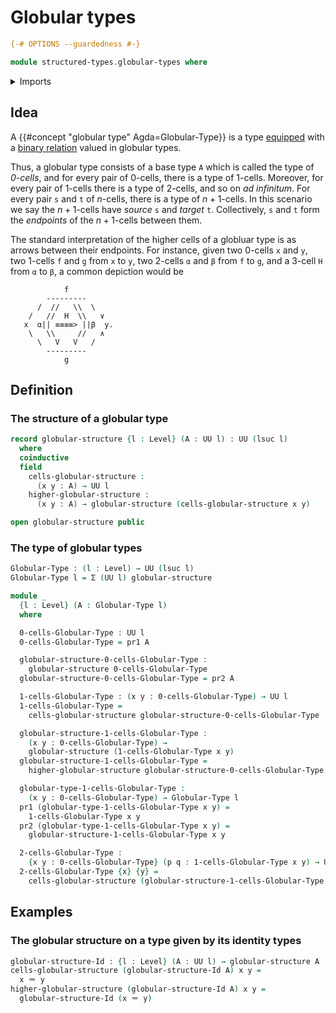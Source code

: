 # Globular types

```agda
{-# OPTIONS --guardedness #-}

module structured-types.globular-types where
```

<details><summary>Imports</summary>

```agda
open import elementary-number-theory.multiplication-natural-numbers
open import elementary-number-theory.natural-numbers

open import foundation.dependent-pair-types
open import foundation.identity-types
open import foundation.iterated-dependent-product-types
open import foundation.telescopes
open import foundation.universe-levels
```

</details>

## Idea

A {{#concept "globular type" Agda=Globular-Type}} is a type
[equipped](foundation.structure.md) with a
[binary relation](foundation.binary-relations.md) valued in globular types.

Thus, a globular type consists of a base type `A` which is called the type of
_$0$-cells_, and for every pair of $0$-cells, there is a type of $1$-cells.
Moreover, for every pair of $1$-cells there is a type of $2$-cells, and so on
_ad infinitum_. For every pair `s` and `t` of $n$-cells, there is a type of
$n+1$-cells. In this scenario we say the $n+1$-cells have _source_ `s` and
_target_ `t`. Collectively, `s` and `t` form the _endpoints_ of the $n+1$-cells
between them.

The standard interpretation of the higher cells of a globluar type is as arrows
between their endpoints. For instance, given two $0$-cells `x` and `y`, two
$1$-cells `f` and `g` from `x` to `y`, two $2$-cells `α` and `β` from `f` to
`g`, and a $3$-cell `H` from `α` to `β`, a common depiction would be

```text
            f
        ---------
      /  //   \\  \
    /   //  H  \\   ∨
   x  α|| ≡≡≡≡> ||β  y.
    \   \\     //   ∧
      \   V   V   /
        ---------
            g
```

## Definition

### The structure of a globular type

```agda
record globular-structure {l : Level} (A : UU l) : UU (lsuc l)
  where
  coinductive
  field
    cells-globular-structure :
      (x y : A) → UU l
    higher-globular-structure :
      (x y : A) → globular-structure (cells-globular-structure x y)

open globular-structure public
```

### The type of globular types

```agda
Globular-Type : (l : Level) → UU (lsuc l)
Globular-Type l = Σ (UU l) globular-structure

module _
  {l : Level} (A : Globular-Type l)
  where

  0-cells-Globular-Type : UU l
  0-cells-Globular-Type = pr1 A

  globular-structure-0-cells-Globular-Type :
    globular-structure 0-cells-Globular-Type
  globular-structure-0-cells-Globular-Type = pr2 A

  1-cells-Globular-Type : (x y : 0-cells-Globular-Type) → UU l
  1-cells-Globular-Type =
    cells-globular-structure globular-structure-0-cells-Globular-Type

  globular-structure-1-cells-Globular-Type :
    (x y : 0-cells-Globular-Type) →
    globular-structure (1-cells-Globular-Type x y)
  globular-structure-1-cells-Globular-Type =
    higher-globular-structure globular-structure-0-cells-Globular-Type

  globular-type-1-cells-Globular-Type :
    (x y : 0-cells-Globular-Type) → Globular-Type l
  pr1 (globular-type-1-cells-Globular-Type x y) =
    1-cells-Globular-Type x y
  pr2 (globular-type-1-cells-Globular-Type x y) =
    globular-structure-1-cells-Globular-Type x y

  2-cells-Globular-Type :
    {x y : 0-cells-Globular-Type} (p q : 1-cells-Globular-Type x y) → UU l
  2-cells-Globular-Type {x} {y} =
    cells-globular-structure (globular-structure-1-cells-Globular-Type x y)
```

## Examples

### The globular structure on a type given by its identity types

```agda
globular-structure-Id : {l : Level} (A : UU l) → globular-structure A
cells-globular-structure (globular-structure-Id A) x y =
  x ＝ y
higher-globular-structure (globular-structure-Id A) x y =
  globular-structure-Id (x ＝ y)
```
